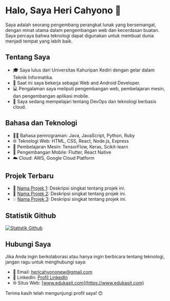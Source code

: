 # Halo, Saya Heri Cahyono 👋

Saya adalah seorang pengembang perangkat lunak yang bersemangat, dengan minat utama dalam pengembangan web dan kecerdasan buatan. Saya percaya bahwa teknologi dapat digunakan untuk membuat dunia menjadi tempat yang lebih baik.

## Tentang Saya

- 🎓 Saya lulus dari Universitas Kahuripan Kediri dengan gelar dalam Teknik Informatika.
- 💼 Saat ini saya bekerja sebagai Web and Android Developer.
- 💻 Pengalaman saya meliputi pengembangan web, pembelajaran mesin, dan pengembangan aplikasi mobile.
- 🌱 Saya sedang mempelajari tentang DevOps dan teknologi berbasis cloud.

## Bahasa dan Teknologi

- 👨‍💻 Bahasa pemrograman: Java, JavaScript, Python, Ruby
- 🌐 Teknologi Web: HTML, CSS, React, Node.js, Express
- 🤖 Pembelajaran Mesin: TensorFlow, Keras, Scikit-learn
- 📱 Pengembangan Mobile: Flutter, React Native
- ☁️ Cloud: AWS, Google Cloud Platform

## Projek Terbaru

- 🚀 [Nama Projek 1](link_projek1): Deskripsi singkat tentang projek ini.
- 🌟 [Nama Projek 2](link_projek2): Deskripsi singkat tentang projek ini.
- 💡 [Nama Projek 3](link_projek3): Deskripsi singkat tentang projek ini.

## Statistik Github

[![Statistik Github](https://github-readme-stats.vercel.app/api?username=herich11&show_icons=true&theme=radical)](https://github.com/herich11)

## Hubungi Saya

Jika Anda ingin berkolaborasi atau hanya ingin berbicara tentang teknologi, jangan ragu untuk menghubungi saya:

- 📧 Email: hericahyononew@gmail.com
- 💼 LinkedIn: [Profil LinkedIn](https://www.linkedin.com/in/heri-cahyono-11abc/)
- 🌐 Situs Web: [www.edukasit.com](https://www.edukasit.com)

Terima kasih telah mengunjungi profil saya! 😊


